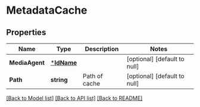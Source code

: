 # MetadataCache

## Properties
Name | Type | Description | Notes
------------ | ------------- | ------------- | -------------
**MediaAgent** | [***IdName**](IdName.md) |  | [optional] [default to null]
**Path** | **string** | Path of cache | [optional] [default to null]

[[Back to Model list]](../README.md#documentation-for-models) [[Back to API list]](../README.md#documentation-for-api-endpoints) [[Back to README]](../README.md)

